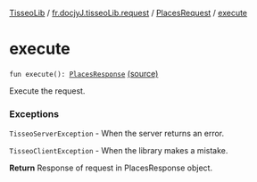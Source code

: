 [TisseoLib](../../index.md) / [fr.docjyJ.tisseoLib.request](../index.md) / [PlacesRequest](index.md) / [execute](./execute.md)

# execute

`fun execute(): `[`PlacesResponse`](../../fr.docjy-j.tisseo-lib.model.place/-places-response/index.md) [(source)](https://github.com/docjyJ/TisseoLib/tree/master/src/main/kotlin/fr/docjyJ/tisseoLib/request/PlacesRequest.kt#L78)

Execute the request.

### Exceptions

`TisseoServerException` - When the server returns an error.

`TisseoClientException` - When the library makes a mistake.

**Return**
Response of request in PlacesResponse object.

